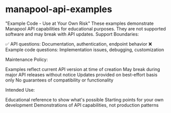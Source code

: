 # manapool-api-examples

"Example Code - Use at Your Own Risk"
These examples demonstrate Manapool API capabilities for educational purposes. They are not supported software and may break with API updates.
Support Boundaries:

✅ API questions: Documentation, authentication, endpoint behavior
❌ Example code questions: Implementation issues, debugging, customization

Maintenance Policy:

Examples reflect current API version at time of creation
May break during major API releases without notice
Updates provided on best-effort basis only
No guarantees of compatibility or functionality

Intended Use:

Educational reference to show what's possible
Starting points for your own development
Demonstrations of API capabilities, not production patterns
